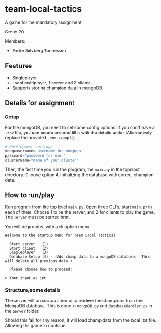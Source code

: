 # team-local-tactics
A game for the mandatory assignment

Group 20

Members:
 - Endre Sølvberg Tønnessen

## Features
  - Singleplayer
  - Local multiplayer, 1 server and 2 clients.
  - Supports storing champion data in mongoDB.

## Details for assignment

### Setup

For the mongoDB, you need to set some config options.
If you don't have a `.env` file, you can create one and fill it with the details under
(Alternatively replace the provided `.env.example`)

```py
# Development settings
mongoUsername="username for mongoDB"
password="password for user"
clusterName="name of your cluster"
```

Then, the first time you run the program, the `main.py` in the topmost directory. Choose option 4, initializing the database with correct champion data.

## How to run/play
Run program from the top level ``main.py``.
Open three CLI's, start `main.py` in each of them. Choose 1 to be the server, and 2 for clients to play the game. The ``server`` must be started first.

You will be promted with a cli option menu.
```
Welcome to the startup menu for Team Local Tactics!

  Start server   (1)
  Start client   (2)
  Singleplayer   (3)
  Database Setup (4) - (Add champ data to a mongoDB database.  This will delete all previous data.)

  Please choose how to proceed:

> Your input as int
```

### Structure/some details
The server will on startup attempt to retrieve the champions from the MongoDB database. This is done in `mongoDB.py` and `databaseHandler.py` in the `Server` folder.

Should this fail for any reason, it will load champ data from the local .txt file. Allowing the game to continue.






